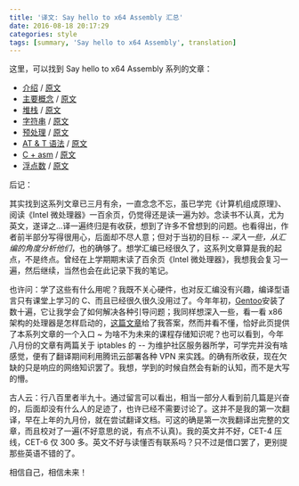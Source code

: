 ```yaml
---
title: '译文: Say hello to x64 Assembly 汇总'
date: 2016-08-18 20:17:29
categories: style
tags: [summary, 'Say hello to x64 Assembly', translation]
---
```


这里，可以找到 Say hello to x64 Assembly 系列的文章：

* [介绍](/2016/08/translation-Say-hello-to-x64-Assembly-part-1/) / [原文](http://0xax.blogspot.com/2014/08/say-hello-to-x64-assembly-part-1.html)
* [主要概念](/2016/08/translation-Say-hello-to-x64-Assembly-part-2/) / [原文](http://0xax.blogspot.com/2014/09/say-hello-to-x64-assembly-part-2.html)
* [堆栈](/2016/08/translation-Say-hello-to-x64-Assembly-part-3/) / [原文](http://0xax.blogspot.com/2014/09/say-hello-to-x64-assembly-part-3.html)
* [字符串](/2016/08/translation-Say-hello-to-x64-Assembly-part-4/) / [原文](http://0xax.blogspot.com/2014/11/say-hello-to-x64-assembly-part-4.html)
* [预处理](/2016/08/translation-Say-hello-to-x64-Assembly-part-5/) / [原文](http://0xax.blogspot.com/2014/11/say-hello-to-x8664-assembly-part-5.html)
* [AT & T 语法](/2016/08/translation-Say-hello-to-x64-Assembly-part-6/) / [原文](http://0xax.blogspot.com/2014/12/say-hello-to-x8664-assembly-part-6.html)
* [C + asm](/2016/08/translation-Say-hello-to-x64-Assembly-part-7/) / [原文](http://0xax.blogspot.com/2014/12/say-hello-to-x8664-assembly-part-7.html)
* [浮点数](/2016/08/translation-Say-hello-to-x64-Assembly-part-8/) / [原文](http://0xax.blogspot.com/2014/12/say-hello-to-x8664-assembly-part-8.html)

后记：

其实找到这系列文章已三月有余，一直念念不忘，虽已学完《计算机组成原理》、阅读《Intel 微处理器》一百余页，仍觉得还是读一遍为妙。念读书不认真，尤为英文，遂译之...译一遍终归是有收获，想到了许多不曾想到的问题。也看得出，作者前半部分写得很用心，后面却不尽人意；但对于当初的目标 -- *深入一些，从汇编的角度分析他们*，也的确够了。想学汇编已经很久了，这系列文章算是我的起点，不是终点。曾经在上学期期末读了百余页《Intel 微处理器》，我想我会复习一遍，然后继续，当然也会在此记录下我的笔记。

也许问：学了这些有什么用呢？我既不关心硬件，也对反汇编没有兴趣，编译型语言只有课堂上学习的 C、而且已经很久很久没用过了。今年年初，[Gentoo](https://gentoo.org/)安装了数十遍，它让我学会了如何解决各种引导问题；我同样想深入一些，看一看 x86 架构的处理器是怎样启动的，[这篇文章](https://xinqiu.gitbooks.io/linux-insides-cn/content/Booting/linux-bootstrap-1.html)给了我答案，然而并看不懂，恰好此页提供了本系列文章的一个入口 ~ 为啥不为未来的课程存储知识呢？也可以看到，今年八月份的文章有两篇关于 iptables 的 -- 为维护社区服务器所学，可学完并没有啥感觉，便有了翻译期间利用腾讯云部署各种 VPN 来实践。的确有所收获，现在欠缺的只是响应的网络知识罢了。我想，学到的时候自然会有新的认知，而不是大写的懵。

古人云：行八百里者半九十。通过留言可以看出，相当一部分人看到前几篇是兴奋的，后面却没有什么人的足迹了，也许已经不需要讨论了。这并不是我的第一次翻译，早在上年的九月份，就在尝试翻译文档。可这的确是第一次我翻译出完整的文章，而且校对了一遍(不好意思的说，有点不认真)。我的英文并不好，CET-4 压线，CET-6 仅 300 多。英文不好与读懂否有联系吗？只不过是借口罢了，更别提那些英语不错的了。

相信自己，相信未来！
